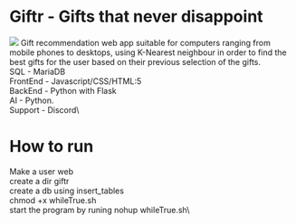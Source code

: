 # Giftr - Gifts that never disappoint
![](showcase.gif)
Gift recommendation web app suitable for computers ranging from mobile phones to desktops, using K-Nearest neighbour in order to find the best gifts for the user based on their previous selection of the gifts.\
SQL - MariaDB\
FrontEnd - Javascript/CSS/HTML:5\
BackEnd - Python with Flask\
AI - Python.\
Support - Discord\

# How to run
Make a user web\
create a dir giftr\
create a db using insert_tables\
chmod +x whileTrue.sh\
start the program by runing nohup whileTrue.sh\
